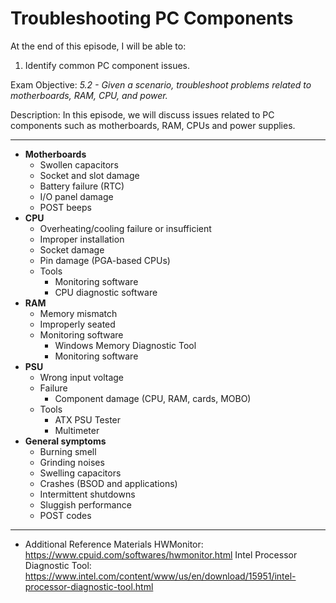 # Troubleshooting PC Components

At the end of this episode, I will be able to:

1. Identify common PC component issues.

Exam Objective: *5.2 - Given a scenario, troubleshoot problems related to motherboards, RAM, CPU, and power.*

Description: In this episode, we will discuss issues related to PC components such as motherboards, RAM, CPUs and power supplies.

---------


* **Motherboards**
	+ Swollen capacitors
	+ Socket and slot damage
	+ Battery failure \(RTC\)
	+ I/O panel damage
	+ POST beeps
* **CPU**
	+ Overheating/cooling failure or insufficient
	+ Improper installation
	+ Socket damage
	+ Pin damage \(PGA-based CPUs\)
	+ Tools
		+ Monitoring software
		+ CPU diagnostic software
* **RAM**
	+ Memory mismatch
	+ Improperly seated
	+ Monitoring software
		- Windows Memory Diagnostic Tool
		- Monitoring software
* **PSU**
	+ Wrong input voltage
	+ Failure
		- Component damage \(CPU, RAM, cards, MOBO\)
	+ Tools
		- ATX PSU Tester
		- Multimeter
* **General symptoms**
	- Burning smell
	- Grinding noises
	- Swelling capacitors
	- Crashes \(BSOD and applications\)
	- Intermittent shutdowns
	- Sluggish performance
	- POST codes
---------


* Additional Reference Materials
HWMonitor: https://www.cpuid.com/softwares/hwmonitor.html
Intel Processor Diagnostic Tool:
https://www.intel.com/content/www/us/en/download/15951/intel-processor-diagnostic-tool.html

			
